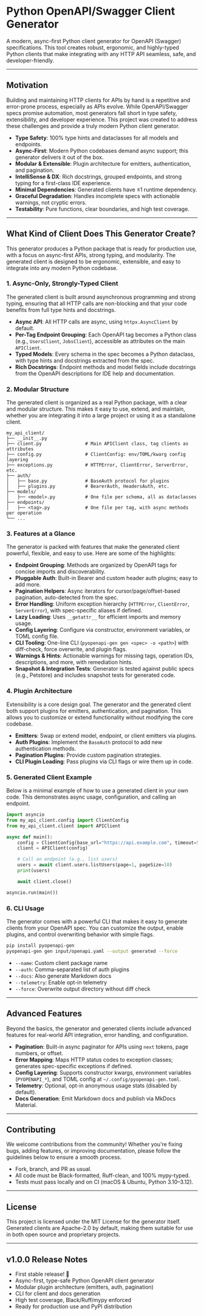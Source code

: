 # Python OpenAPI/Swagger Client Generator

A modern, async-first Python client generator for OpenAPI (Swagger) specifications. This tool creates robust, ergonomic, and highly-typed Python clients that make integrating with any HTTP API seamless, safe, and developer-friendly.

---

## Motivation

Building and maintaining HTTP clients for APIs by hand is a repetitive and error-prone process, especially as APIs evolve. While OpenAPI/Swagger specs promise automation, most generators fall short in type safety, extensibility, and developer experience. This project was created to address these challenges and provide a truly modern Python client generator.

- **Type Safety**: 100% type hints and dataclasses for all models and endpoints.
- **Async-First**: Modern Python codebases demand async support; this generator delivers it out of the box.
- **Modular & Extensible**: Plugin architecture for emitters, authentication, and pagination.
- **IntelliSense & DX**: Rich docstrings, grouped endpoints, and strong typing for a first-class IDE experience.
- **Minimal Dependencies**: Generated clients have ≤1 runtime dependency.
- **Graceful Degradation**: Handles incomplete specs with actionable warnings, not cryptic errors.
- **Testability**: Pure functions, clear boundaries, and high test coverage.

---

## What Kind of Client Does This Generator Create?

This generator produces a Python package that is ready for production use, with a focus on async-first APIs, strong typing, and modularity. The generated client is designed to be ergonomic, extensible, and easy to integrate into any modern Python codebase.

### 1. **Async-Only, Strongly-Typed Client**

The generated client is built around asynchronous programming and strong typing, ensuring that all HTTP calls are non-blocking and that your code benefits from full type hints and docstrings.

- **Async API**: All HTTP calls are async, using `httpx.AsyncClient` by default.
- **Per-Tag Endpoint Grouping**: Each OpenAPI tag becomes a Python class (e.g., `UsersClient`, `JobsClient`), accessible as attributes on the main `APIClient`.
- **Typed Models**: Every schema in the spec becomes a Python dataclass, with type hints and docstrings extracted from the spec.
- **Rich Docstrings**: Endpoint methods and model fields include docstrings from the OpenAPI descriptions for IDE help and documentation.

### 2. **Modular Structure**

The generated client is organized as a real Python package, with a clear and modular structure. This makes it easy to use, extend, and maintain, whether you are integrating it into a large project or using it as a standalone client.

```
my_api_client/
├── __init__.py
├── client.py                # Main APIClient class, tag clients as attributes
├── config.py                # ClientConfig: env/TOML/kwarg config layering
├── exceptions.py            # HTTPError, ClientError, ServerError, etc.
├── auth/
│   ├── base.py              # BaseAuth protocol for plugins
│   ├── plugins.py           # BearerAuth, HeadersAuth, etc.
├── models/
│   ├── <model>.py           # One file per schema, all as dataclasses
├── endpoints/
│   ├── <tag>.py             # One file per tag, with async methods per operation
└── ...
```

### 3. **Features at a Glance**

The generator is packed with features that make the generated client powerful, flexible, and easy to use. Here are some of the highlights:

- **Endpoint Grouping**: Methods are organized by OpenAPI tags for concise imports and discoverability.
- **Pluggable Auth**: Built-in Bearer and custom header auth plugins; easy to add more.
- **Pagination Helpers**: Async iterators for cursor/page/offset-based pagination, auto-detected from the spec.
- **Error Handling**: Uniform exception hierarchy (`HTTPError`, `ClientError`, `ServerError`), with spec-specific aliases if defined.
- **Lazy Loading**: Uses `__getattr__` for efficient imports and memory usage.
- **Config Layering**: Configure via constructor, environment variables, or TOML config file.
- **CLI Tooling**: One-line CLI (`pyopenapi-gen gen <spec> -o <path>`) with diff-check, force overwrite, and plugin flags.
- **Warnings & Hints**: Actionable warnings for missing tags, operation IDs, descriptions, and more, with remediation hints.
- **Snapshot & Integration Tests**: Generator is tested against public specs (e.g., Petstore) and includes snapshot tests for generated code.

### 4. **Plugin Architecture**

Extensibility is a core design goal. The generator and the generated client both support plugins for emitters, authentication, and pagination. This allows you to customize or extend functionality without modifying the core codebase.

- **Emitters**: Swap or extend model, endpoint, or client emitters via plugins.
- **Auth Plugins**: Implement the `BaseAuth` protocol to add new authentication methods.
- **Pagination Plugins**: Provide custom pagination strategies.
- **CLI Plugin Loading**: Pass plugins via CLI flags or wire them up in code.

### 5. **Generated Client Example**

Below is a minimal example of how to use a generated client in your own code. This demonstrates async usage, configuration, and calling an endpoint.

```python
import asyncio
from my_api_client.config import ClientConfig
from my_api_client.client import APIClient

async def main():
    config = ClientConfig(base_url="https://api.example.com", timeout=5.0)
    client = APIClient(config)

    # Call an endpoint (e.g., list users)
    users = await client.users.listUsers(page=1, pageSize=10)
    print(users)

    await client.close()

asyncio.run(main())
```

### 6. **CLI Usage**

The generator comes with a powerful CLI that makes it easy to generate clients from your OpenAPI spec. You can customize the output, enable plugins, and control overwriting behavior with simple flags.

```bash
pip install pyopenapi-gen
pyopenapi-gen gen input/openapi.yaml --output generated --force
```

- `--name`: Custom client package name
- `--auth`: Comma-separated list of auth plugins
- `--docs`: Also generate Markdown docs
- `--telemetry`: Enable opt-in telemetry
- `--force`: Overwrite output directory without diff check

---

## Advanced Features

Beyond the basics, the generator and generated clients include advanced features for real-world API integration, error handling, and configuration.

- **Pagination**: Built-in async paginator for APIs using `next` tokens, page numbers, or offset.
- **Error Mapping**: Maps HTTP status codes to exception classes; generates spec-specific exceptions if defined.
- **Config Layering**: Supports constructor kwargs, environment variables (`PYOPENAPI_*`), and TOML config at `~/.config/pyopenapi-gen.toml`.
- **Telemetry**: Optional, opt-in anonymous usage stats (disabled by default).
- **Docs Generation**: Emit Markdown docs and publish via MkDocs Material.

---

## Contributing

We welcome contributions from the community! Whether you're fixing bugs, adding features, or improving documentation, please follow the guidelines below to ensure a smooth process.

- Fork, branch, and PR as usual.
- All code must be Black-formatted, Ruff-clean, and 100% mypy-typed.
- Tests must pass locally and on CI (macOS & Ubuntu, Python 3.10–3.12).

---

## License

This project is licensed under the MIT License for the generator itself. Generated clients are Apache-2.0 by default, making them suitable for use in both open source and proprietary projects.

---

## v1.0.0 Release Notes

- First stable release! 🎉
- Async-first, type-safe Python OpenAPI client generator
- Modular plugin architecture (emitters, auth, pagination)
- CLI for client and docs generation
- High test coverage, Black/Ruff/mypy enforced
- Ready for production use and PyPI distribution
